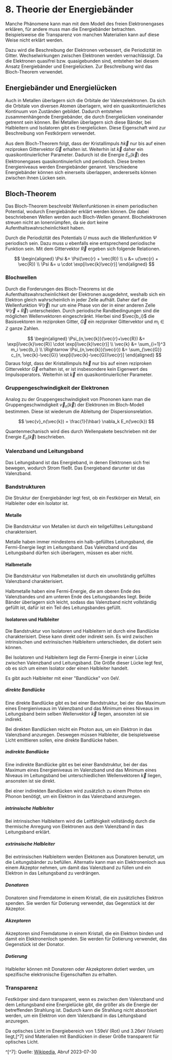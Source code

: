 # 8. Theorie der Energiebänder
Manche Phänomene kann man mit dem Modell des freien Elektronengases erklären, für andere muss man die Energiebänder betrachten. Beispielsweise die Transparenz von manchen Materialien kann auf diese Weise nicht erklärt werden.

Dazu wird die Beschreibung der Elektronen verbessert, die Periodizität im Gitter. Wechselwirkungen zwischen Elektronen werden vernachlässigt. Da die Elektronen quasifrei bzw. quasigebunden sind, entstehen bei diesem Ansatz Energiebänder und Energielücken. Zur Beschreibung wird das Bloch-Theorem verwendet.

## Energiebänder und Energielücken
Auch in Metallen überlagern sich die Orbitale der Valenzelektronen. Da sich die Orbitale von diversen Atomen überlagern, wird ein quasikontinuierliches Kontinuum von Zuständen gebildet. Dadurch entstehen zusammenhängende Energiebänder, die durch Energielücken voneinander getrennt sein können. Bei Metallen überlagern sich diese Bänder, bei Halbleitern und Isolatoren gibt es Energielücken. Diese Eigenschaft wird zur Beschreibung von Festkörpern verwendet.

Aus dem Bloch-Theorem folgt, dass der Kristallimpuls $\hbar \vec{k}$ nur bis auf einen reziproken Gittervektor $\vec{G}$ erhalten ist. Weiterhin ist $\vec{k}$ daher ein quasikontinuierlicher Parameter. Dadurch ist die Energie $E_n(\vec{k})$ des Elektronengases quasikontinuierlich und periodisch. Diese breiten Energieniveaus werden Energiebänder genannt. Verschiedene Energiebänder können sich einerseits überlappen, andererseits können zwischen ihnen Lücken sein.

## Bloch-Theorem
Das Bloch-Theorem beschreibt Wellenfunktionen in einem periodischen Potential, wodurch Energiebänder erklärt werden können. Die dabei beschriebenen Wellen werden auch Bloch-Wellen genannt. Blochelektronen streuen nicht an Ionenrümpfen, da sie dort keine Aufenthaltswahrscheinlichkeit haben.

Durch die Periodizität des Potentials $U$ muss auch die Wellenfunktion $\Psi$ periodisch sein. Dazu muss $u$ ebenfalls eine entsprechend periodische Funktion sein. Mit dem Gittervektor $\vec{R}$ ergeben sich folgende Relationen.

$$
\begin{aligned}
 \Psi &= \Psi(\vec{r} + \vec{R}) \\
 u &= u(\vec{r} + \vec{R}) \\
 \Psi &= u \cdot \exp[i\vec{k}\vec{r}]
\end{aligned}
$$

### Blochwellen
Durch die Forderungen des Bloch-Theorems ist die Aufenthaltswahrscheinlichkeit der Elektronen ausgedehnt, weshalb sich ein Elektron gleich wahrscheinlich in jeder Zelle aufhält. Daher darf die Wellenfunktion $\Psi(\vec{r})$ nur um eine Phase von der in einer anderen Zelle $\Psi(\vec{r}+\vec{R})$ unterscheiden. Durch periodische Randbedingungen sind die möglichen Wellenvektoren eingeschränkt. Hierbei sind $\vec{b_i}$ die Basisvektoren im reziproken Gitter, $\vec{G}$ ein reziproker Gittervektor und $m_i\in \mathbb Z$ ganze Zahlen.

$$
\begin{aligned}
 \Psi_{n,\vec{k}}(\vec{r}+\vec{R}) &= \exp[i\vec{k}\vec{R}] \cdot \exp[i\vec{k}\vec{r}] \\
 \vec{k} &= \sum_{i=1}^3 m_i \vec{b_i} \\
 \Rightarrow \Psi_{n,\vec{k}}(\vec{r}) &= \sum_{\vec{G}} c_{n, \vec{k}-\vec{G}} \exp[i(\vec{k}-\vec{G})\vec{r}]
\end{aligned}
$$
Daraus folgt, dass der Kristallimpuls $\hbar \vec{k}$ nur bis auf einen reziproken Gittervektor $\vec{G}$ erhalten ist, er ist insbesondere kein Eigenwert des Impulsoperators. Weiterhin ist $\vec{k}$ ein quasikontinuierlicher Parameter.

### Gruppengeschwindigkeit der Elektronen
Analog zu der Gruppengeschwindigkeit von Phononen kann man die Gruppengeschwindigkeit $\vec{v}_n(\vec{k})$ der Elektronen im Bloch-Modell bestimmen. Diese ist wiederum die Ableitung der Dispersionsrelation.

$$
 \vec{v}_n(\vec{k}) = \frac{1}{\hbar} \nabla_k E_n(\vec{k})
$$

Quantenmechanisch wird dies durch Wellenpakete beschrieben mit der Energie $E_n(\vec{k})$ beschrieben.

### Valenzband und Leitungsband
Das Leitungsband ist das Energieband, in denen Elektronen sich frei bewegen, wodurch Strom fließt. Das Energieband darunter ist das Valenzband.

### Bandstrukturen
Die Struktur der Energiebänder legt fest, ob ein Festkörper ein Metall, ein Halbleiter oder ein Isolator ist.

#### Metalle
Die Bandstruktur von Metallen ist durch ein teilgefülltes Leitungsband charakterisiert.

Metalle haben immer mindestens ein halb-gefülltes Leitungsband, die Fermi-Energie liegt im Leitungsband. Das Valenzband und das Leitungsband dürfen sich überlagern, müssen es aber nicht.

#### Halbmetalle
Die Bandstruktur von Halbmetallen ist durch ein unvollständig gefülltes Valenzband charakterisiert.

Halbmetalle haben eine Fermi-Energie, die am oberen Ende des Valenzbandes und am unteren Ende des Leitungsbandes liegt. Beide Bänder überlagern sich leicht, sodass das Valenzband nicht vollständig gefüllt ist, dafür ist ein Teil des Leitungsbandes gefüllt.

#### Isolatoren und Halbleiter
Die Bandstruktur von Isolatoren und Halbleitern ist durch eine Bandlücke charakterisiert. Diese kann direkt oder indirekt sein. Es wird zwischen intrinsischen und extrinsischen Halbleitern unterschieden, die dotiert sein können.

Bei Isolatoren und Halbleitern liegt die Fermi-Energie in einer Lücke zwischen Valenzband und Leitungsband. Die Größe dieser Lücke legt fest, ob es sich um einen Isolator oder einen Halbleiter handelt.

Es gibt auch Halbleiter mit einer "Bandlücke" von $0\mathrm{eV}$.

##### direkte Bandlücke
Eine direkte Bandlücke gibt es bei einer Bandstruktur, bei der das Maximum eines Energieniveaus im Valenzband und das Minimum eines Niveaus im Leitungsband beim selben Wellenvektor $\vec{k}$ liegen, ansonsten ist sie indirekt.

Bei direkten Bandlücken reicht ein Photon aus, um ein Elektron in das Valenzband anzuregen. Deswegen müssen Halbleiter, die beispielsweise Licht emittieren sollen, eine direkte Bandlücke haben.

##### indirekte Bandlücke
Eine indirekte Bandlücke gibt es bei einer Bandstruktur, bei der das Maximum eines Energieniveaus im Valenzband und das Minimum eines Niveaus im Leitungsband bei unterschiedlichen Wellenvektoren $\vec{k}$ liegen, ansonsten ist sie direkt.

Bei einer indirekten Bandlücken wird zusätzlich zu einem Photon ein Phonon benötigt, um ein Elektron in das Valenzband anzuregen.

##### intrinsische Halbleiter
Bei intrinsischen Halbleitern wird die Leitfähigkeit vollständig durch die thermische Anregung von Elektronen aus dem Valenzband in das Leitungsband erklärt.

##### extrinsische Halbleiter
Bei extrinsischen Halbleitern werden Elektonen aus Donatoren benutzt, um die Leitungsbänder zu befüllen. Alternativ kann man ein Elektronenloch aus einem Akzeptor nehmen, um damit das Valenzband zu füllen und ein Elektron in das Leitungsband zu verdrängen.

##### Donatoren
Donatoren sind Fremdatome in einem Kristall, die ein zusätzliches Elektron spenden. Sie werden für Dotierung verwendet, das Gegenstück ist der Akzeptor.

##### Akzeptoren
Akzeptoren sind Fremdatome in einem Kristall, die ein Elektron binden und damit ein Elektronenloch spenden. Sie werden für Dotierung verwendet, das Gegenstück ist der Donator.

##### Dotierung
Halbleiter können mit Donatoren oder Akzekptoren dotiert werden, um spezifische elektronische Eigenschaften zu erhalten.

### Transparenz
Festkörper sind dann transparent, wenn es zwischen dem Valenzband und dem Leitungsband eine Energielücke gibt, die größer als die Energie der betreffenden Strahlung ist. Dadurch kann die Strahlung nicht absorbiert werden, um ein Elektron von dem Valenzband in das Leitungsband anzuregen.

Da optisches Licht im Energiebereich von $1.59 \mathrm{eV}$ (Rot) und $3.26 \mathrm{eV}$ (Violett) liegt,[^7] sind Materialien mit Bandlücken in dieser Größe transparent für optisches Licht.

^[^7]: Quelle: [Wikipedia](https://de.wikipedia.org/wiki/Elektromagnetisches_Spektrum), Abruf 2023-07-30

